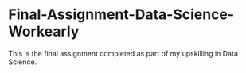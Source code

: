 # Final-Assignment-Data-Science-Workearly
This is the final assignment completed as part of my upskilling in Data Science. 
